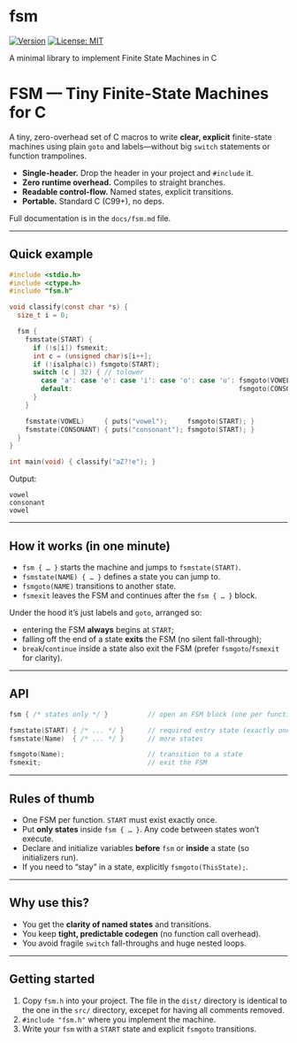 # fsm

[![Version](https://img.shields.io/badge/version-0.3.000%20RC-blue.svg)](https://github.com/rdentato/fsm)
[![License: MIT](https://img.shields.io/badge/License-MIT-green.svg)](LICENSE)

A minimal library to implement Finite State Machines in C

# FSM — Tiny Finite-State Machines for C

A tiny, zero-overhead set of C macros to write **clear, explicit** finite-state machines using plain `goto` and labels—without big `switch` statements or function trampolines.

* **Single-header.** Drop the header in your project and `#include` it.
* **Zero runtime overhead.** Compiles to straight branches.
* **Readable control-flow.** Named states, explicit transitions.
* **Portable.** Standard C (C99+), no deps.

Full documentation is in the `docs/fsm.md` file.

---

## Quick example

```c
#include <stdio.h>
#include <ctype.h>
#include "fsm.h"

void classify(const char *s) {
  size_t i = 0;

  fsm {
    fsmstate(START) {
      if (!s[i]) fsmexit;
      int c = (unsigned char)s[i++];
      if (!isalpha(c)) fsmgoto(START);
      switch (c | 32) { // tolower
        case 'a': case 'e': case 'i': case 'o': case 'u': fsmgoto(VOWEL);
        default:                                          fsmgoto(CONSONANT);
      }
    }

    fsmstate(VOWEL)     { puts("vowel");     fsmgoto(START); }
    fsmstate(CONSONANT) { puts("consonant"); fsmgoto(START); }
  }
}

int main(void) { classify("aZ?!e"); }
```
Output:

```
vowel
consonant
vowel
```

---

## How it works (in one minute)

* `fsm { … }` starts the machine and jumps to `fsmstate(START)`.
* `fsmstate(NAME) { … }` defines a state you can jump to.
* `fsmgoto(NAME)` transitions to another state.
* `fsmexit` leaves the FSM and continues after the `fsm { … }` block.

Under the hood it’s just labels and `goto`, arranged so:

* entering the FSM **always** begins at `START`;
* falling off the end of a state **exits** the FSM (no silent fall-through);
* `break`/`continue` inside a state also exit the FSM (prefer `fsmgoto`/`fsmexit` for clarity).

---

## API

```c
fsm { /* states only */ }          // open an FSM block (one per function)

fsmstate(START) { /* ... */ }      // required entry state (exactly one)
fsmstate(Name)  { /* ... */ }      // more states

fsmgoto(Name);                     // transition to a state
fsmexit;                           // exit the FSM
```

---

## Rules of thumb

* One FSM per function. `START` must exist exactly once.
* Put **only states** inside `fsm { … }`. Any code between states won’t execute.
* Declare and initialize variables **before** `fsm` or **inside** a state (so initializers run).
* If you need to “stay” in a state, explicitly `fsmgoto(ThisState);`.

---

## Why use this?

* You get the **clarity of named states** and transitions.
* You keep **tight, predictable codegen** (no function call overhead).
* You avoid fragile `switch` fall-throughs and huge nested loops.

---

## Getting started

1. Copy `fsm.h` into your project. The file in the `dist/` directory is identical to the one in the `src/` directory, excepet for having all comments removed.
2. `#include "fsm.h"` where you implement the machine.
3. Write your `fsm` with a `START` state and explicit `fsmgoto` transitions.


